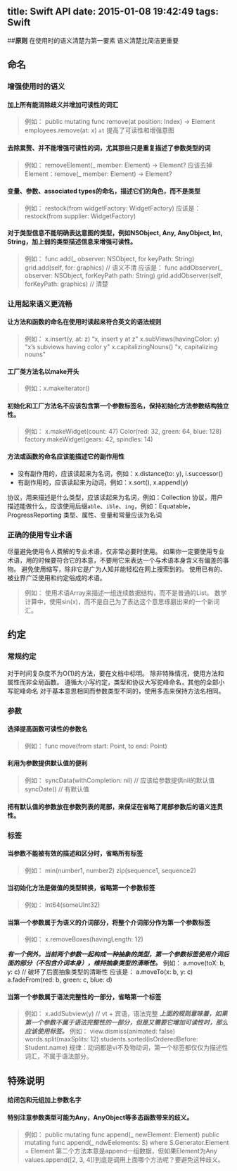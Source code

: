 title: Swift API 
date: 2015-01-08 19:42:49
tags: Swift
---

##**原则**
在使用时的语义清楚为第一要素
语义清楚比简洁更重要

## 命名

### 增强使用时的语义
#### 加上所有能消除歧义并增加可读性的词汇
> 例如：
public mutating func remove(at position: Index) -> Element
employees.remove(at: x)
`at` 提高了可读性和增强意图

#### 去除累赘、并不能增强可读性的词，尤其那些只是重复描述了参数类型的词
> 例如：
removeElement(_ member: Element) -> Element?
应该去掉Element：remove(_ member: Element) -> Element?

#### 变量、参数、associated types的命名，描述它们的角色，而不是类型
> 例如：
restock(from widgetFactory: WidgetFactory)
应该是：restock(from supplier: WidgetFactory)

#### 对于类型信息不能明确表达意图的类型，例如NSObject, Any, AnyObject, Int, String，加上弱的类型描述信息来增强可读性。
> 例如：
func add(_ observer: NSObject, for keyPath: String)
grid.add(self, for: graphics)   // 语义不清
应该是：
func addObserver(_ observer: NSObject, forKeyPath path: String)
grid.addObserver(self, forKeyPath: graphics)  // 清楚

### 让用起来语义更流畅
#### 让方法和函数的命名在使用时读起来符合英文的语法规则
> 例如：
x.insert(y, at: z)                         “x, insert y at z"
x.subViews(havingColor: y)      “x’s subviews having color y"
x.capitalizingNouns()                “x, capitalizing nouns"

#### 工厂类方法名以make开头
> 例如：x.makeIterator()

#### 初始化和工厂方法名不应该包含第一个参数标签名，保持初始化方法参数结构独立性。
> 例如：
x.makeWidget(count: 47)
Color(red: 32, green: 64, blue: 128)
factory.makeWidget(gears: 42, spindles: 14)

#### 方法或函数的命名应该能描述它的副作用性
- 没有副作用的，应该读起来为名词，例如：x.distance(to: y), i.successor()
- 有副作用的，应该读起来为动词，例如：x.sort(), x.append(y)

协议，用来描述是什么类型，应该读起来为名词，例如：Collection
协议，用户描述能做什么，应该使用后缀`able`、`ible`、`ing`，例如：Equatable，ProgressReporting
 类型、属性、变量和常量应该为名词

###  正确的使用专业术语
尽量避免使用令人费解的专业术语，仅非常必要时使用。
如果你一定要使用专业术语，用的时候要符合它的本意，不要用它来表达一个与术语本身含义有偏差的事物。
避免使用缩写，除非它是广为人知并能轻松在网上搜索到的。
使用已有的、被业界广泛使用和约定俗成的术语。
> 例如：
使用术语Array来描述一组连续数据结构，而不是普通的List。
数学计算中，使用sin(x)，而不是自己为了表达这个意思琢磨出来的一个新词汇。

## 约定

### 常规约定
对于时间复杂度不为O(1)的方法，要在文档中标明。
除非特殊情况，使用方法和属性而非全局函数。
遵循大小写约定，类型和协议大写驼峰命名，其他的全部小写驼峰命名
对于基本意思相同而参数类型不同的，使用多态来保持方法名相同。

### 参数
#### 选择提高函数可读性的参数名
> 例如：
func move(from start: Point, to end: Point)

#### 利用为参数提供默认值的便利
> 例如：
syncData(withCompletion: nil)  // 应该给参数提供nil的默认值
syncDate() // 有默认值

#### 把有默认值的参数放在参数列表的尾部，来保证在省略了尾部参数后的语义连贯性。

### 标签
#### 当参数不能被有效的描述和区分时，省略所有标签
> 例如：
min(number1, number2)
zip(sequence1, sequence2)

#### 当初始化方法是做值的类型转换，省略第一个参数标签
> 例如：
Int64(someUInt32)

#### 当第一个参数属于为语义的介词部分，将整个介词部分作为第一个参数标签
> 例如：
x.removeBoxes(havingLength: 12)

***有一个例外，当前两个参数一起构成一种抽象的类型，第一个参数标签使用介词后面的部分（不包含介词本身），维持抽象类型的清晰性。***
例如：
a.move(toX: b, y: c)      // 破坏了后面抽象类型的清晰性
应该是：
a.moveTo(x: b, y: c)
a.fadeFrom(red: b, green: c, blue: d)

#### 当第一个参数属于语法完整性的一部分，省略第一个标签
> 例如：
x.addSubview(y)     // vt + 宾语，语法完整
***上面的规则意味着，如果第一个参数不属于语法完整性的一部分，但是又需要它增加可读性时，那么应该使用标签。***
例如：
view.dismiss(animated: false)
words.split(maxSplits: 12)
students.sorted(isOrderedBefore: Student.name)
规律：动词都是vi不及物动词，第一个标签都仅仅为描述性词汇，不属于语法部分。

## 特殊说明
#### 给闭包和元组加上参数名字
#### 特别注意参数类型可能为Any，AnyObject等多态函数带来的歧义。
> 例如：
public mutating func append(_ newElement: Element)
public mutating func append(_ ndwEelements: S) where S.Generator.Element = Element
第二个方法本意是append一组数据，但如果Element为Any
values.append([2, 3, 4])到底是调用上面哪个方法呢？要避免这种歧义。


